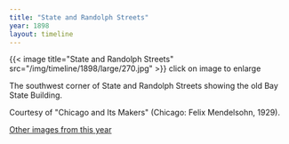 ```yaml
---
title: "State and Randolph Streets"
year: 1898
layout: timeline
---
```


{{< image title="State and Randolph Streets" src="/img/timeline/1898/large/270.jpg" >}}
click on image to enlarge

The southwest corner of State and Randolph Streets showing the old Bay State Building. 

Courtesy of "Chicago and Its Makers" (Chicago: Felix Mendelsohn, 1929).  

[Other images from this year](/historical/timeline/1898)